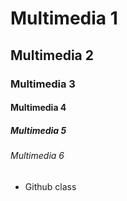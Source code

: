 # Multimedia 1
## Multimedia 2
### Multimedia 3
#### Multimedia 4
##### Multimedia 5
###### Multimedia 6
+ Github class
